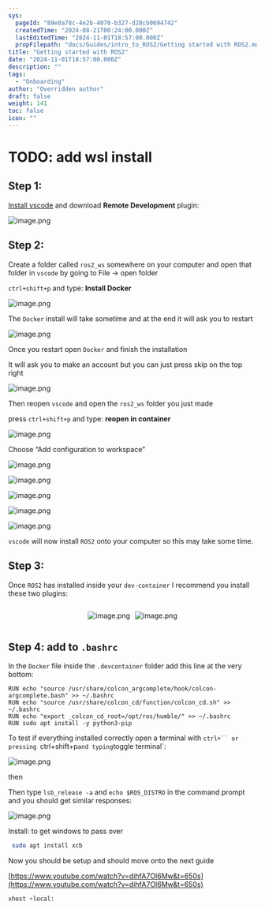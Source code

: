 ```yaml
---
sys:
  pageId: "89e0a78c-4e2b-4070-b327-d28cb0694742"
  createdTime: "2024-08-21T00:24:00.000Z"
  lastEditedTime: "2024-11-01T18:57:00.000Z"
  propFilepath: "docs/Guides/intro_to_ROS2/Getting started with ROS2.md"
title: "Getting started with ROS2"
date: "2024-11-01T18:57:00.000Z"
description: ""
tags:
  - "Onboarding"
author: "Overridden author"
draft: false
weight: 141
toc: false
icon: ""
---
```


# TODO: add wsl install

## Step 1:

[Install vscode](https://code.visualstudio.com/download) and download **Remote Development** plugin:

![image.png](https://prod-files-secure.s3.us-west-2.amazonaws.com/d518164a-d88e-44d1-a4ee-3adb3bd8bce0/efb52993-1881-4a40-b95e-6f020334f022/image.png?X-Amz-Algorithm=AWS4-HMAC-SHA256&X-Amz-Content-Sha256=UNSIGNED-PAYLOAD&X-Amz-Credential=ASIAZI2LB466WTLPZ5KV%2F20250406%2Fus-west-2%2Fs3%2Faws4_request&X-Amz-Date=20250406T004218Z&X-Amz-Expires=3600&X-Amz-Security-Token=IQoJb3JpZ2luX2VjEL7%2F%2F%2F%2F%2F%2F%2F%2F%2F%2FwEaCXVzLXdlc3QtMiJIMEYCIQCck4tbFuoU2DwDolFfeuB7hsrty5r9kAFzvCYuUVpg3AIhAJlEprZDbSG26YCCiuH%2BZyeDHAH7raYUHWAE1JFWnRn%2FKv8DCDcQABoMNjM3NDIzMTgzODA1IgxRZeEoEQENzu8uZLwq3AONHz8j1cHi0U3xgUYMxYTccWk%2BJLPm7Bg7G1VzzFbkm0kuFtQt7lKyQGgk11ZUk59tgoN24rxHCG8hQKdA9KLzKkNh84t%2F40rrkHFPbNTekBmcRrTLadyBL0F%2Fbma%2BYulPhDrddd1U97yyzaMENk%2Fq0LLUsrxjF%2BaeTWU8Md47JPSx6vrOkdlC2hl7wQEPodb4j4Fm7KkG7Z9pHMdzEfYI9j%2FPW52kZkZIEP0D5tgY22epOhpPLOEPRrM4KO0GAKpxRNYu50CNCx2Rvm%2FZmjY395DCYjl3zEEcse6KTxWdNs2Vxf4bindizPBpyGh%2FKk97b4FZcN06PwXSBiKtXkkcnIvBuUfnq%2Fmn0gfUbQ0kWUY9bmqiHKE%2Fx9E1TO2m56s7wSitPGYrFtcOLkiMOsSfabyzu%2BXpj9285wOzxJU2fsKmfmzPH4yXm1tunR7U6UDp369Zd5f9lx8TS95v16xE8wB%2BgkpUO3DedGFanhl%2B25ZPaxN3hhIY3tGtc%2ByLNYV1UVTYlEiM%2F5%2BXYKaG85EpLZ8h6qa5EWsjNRjWZD7Y6HW%2BnK4M4rdniFF2TaXw03PAs0ZZQM8jCPO9qCPmg5djcPd2Z2GtAFHOaBaQVfcazZJ%2Fib2Sw%2BVVm7enEzCOw8a%2FBjqkAR6m1yhsRs6zQV9z8sU6bVKWC9ndY5fad6ISeH3h87CguOixYrKsfsVhDiNwsEucOLCwMye6PrZG3AP1rmV9JGPk3UiBXZBNnPjlUCKwCP1xXVdjqD1B8V%2FK9sCQuzWg%2FNjYj4RiVCTCa8WMvWuGbBjUNOnNuWvW1BveFQY4PFrcJ7%2B2r2Cpa0guUZj9PIlrYCzxN8LhFJNnpwutVWIx%2BtC22NSN&X-Amz-Signature=a2618209090e7df12835f204f440e5733fd54e161e5ae3d0d519bf118a7aebd4&X-Amz-SignedHeaders=host&x-id=GetObject)

## Step 2:

Create a folder called `ros2_ws` somewhere on your computer and open that folder in `vscode` by going to File → open folder 

`ctrl+shift+p` and type: **Install Docker**

![image.png](https://prod-files-secure.s3.us-west-2.amazonaws.com/d518164a-d88e-44d1-a4ee-3adb3bd8bce0/2269dc0e-1cd5-47ff-bceb-c04ad9b2eab0/image.png?X-Amz-Algorithm=AWS4-HMAC-SHA256&X-Amz-Content-Sha256=UNSIGNED-PAYLOAD&X-Amz-Credential=ASIAZI2LB466WTLPZ5KV%2F20250406%2Fus-west-2%2Fs3%2Faws4_request&X-Amz-Date=20250406T004218Z&X-Amz-Expires=3600&X-Amz-Security-Token=IQoJb3JpZ2luX2VjEL7%2F%2F%2F%2F%2F%2F%2F%2F%2F%2FwEaCXVzLXdlc3QtMiJIMEYCIQCck4tbFuoU2DwDolFfeuB7hsrty5r9kAFzvCYuUVpg3AIhAJlEprZDbSG26YCCiuH%2BZyeDHAH7raYUHWAE1JFWnRn%2FKv8DCDcQABoMNjM3NDIzMTgzODA1IgxRZeEoEQENzu8uZLwq3AONHz8j1cHi0U3xgUYMxYTccWk%2BJLPm7Bg7G1VzzFbkm0kuFtQt7lKyQGgk11ZUk59tgoN24rxHCG8hQKdA9KLzKkNh84t%2F40rrkHFPbNTekBmcRrTLadyBL0F%2Fbma%2BYulPhDrddd1U97yyzaMENk%2Fq0LLUsrxjF%2BaeTWU8Md47JPSx6vrOkdlC2hl7wQEPodb4j4Fm7KkG7Z9pHMdzEfYI9j%2FPW52kZkZIEP0D5tgY22epOhpPLOEPRrM4KO0GAKpxRNYu50CNCx2Rvm%2FZmjY395DCYjl3zEEcse6KTxWdNs2Vxf4bindizPBpyGh%2FKk97b4FZcN06PwXSBiKtXkkcnIvBuUfnq%2Fmn0gfUbQ0kWUY9bmqiHKE%2Fx9E1TO2m56s7wSitPGYrFtcOLkiMOsSfabyzu%2BXpj9285wOzxJU2fsKmfmzPH4yXm1tunR7U6UDp369Zd5f9lx8TS95v16xE8wB%2BgkpUO3DedGFanhl%2B25ZPaxN3hhIY3tGtc%2ByLNYV1UVTYlEiM%2F5%2BXYKaG85EpLZ8h6qa5EWsjNRjWZD7Y6HW%2BnK4M4rdniFF2TaXw03PAs0ZZQM8jCPO9qCPmg5djcPd2Z2GtAFHOaBaQVfcazZJ%2Fib2Sw%2BVVm7enEzCOw8a%2FBjqkAR6m1yhsRs6zQV9z8sU6bVKWC9ndY5fad6ISeH3h87CguOixYrKsfsVhDiNwsEucOLCwMye6PrZG3AP1rmV9JGPk3UiBXZBNnPjlUCKwCP1xXVdjqD1B8V%2FK9sCQuzWg%2FNjYj4RiVCTCa8WMvWuGbBjUNOnNuWvW1BveFQY4PFrcJ7%2B2r2Cpa0guUZj9PIlrYCzxN8LhFJNnpwutVWIx%2BtC22NSN&X-Amz-Signature=3c92a4be635a841acb1d958e12fc5b80d76bdf130bcbadb98fadca23c7b37176&X-Amz-SignedHeaders=host&x-id=GetObject)

The `Docker` install will take sometime and at the end it will ask you to restart

![image.png](https://prod-files-secure.s3.us-west-2.amazonaws.com/d518164a-d88e-44d1-a4ee-3adb3bd8bce0/ed233f78-be33-4b1f-b89c-9c346c0e961e/image.png?X-Amz-Algorithm=AWS4-HMAC-SHA256&X-Amz-Content-Sha256=UNSIGNED-PAYLOAD&X-Amz-Credential=ASIAZI2LB466WTLPZ5KV%2F20250406%2Fus-west-2%2Fs3%2Faws4_request&X-Amz-Date=20250406T004218Z&X-Amz-Expires=3600&X-Amz-Security-Token=IQoJb3JpZ2luX2VjEL7%2F%2F%2F%2F%2F%2F%2F%2F%2F%2FwEaCXVzLXdlc3QtMiJIMEYCIQCck4tbFuoU2DwDolFfeuB7hsrty5r9kAFzvCYuUVpg3AIhAJlEprZDbSG26YCCiuH%2BZyeDHAH7raYUHWAE1JFWnRn%2FKv8DCDcQABoMNjM3NDIzMTgzODA1IgxRZeEoEQENzu8uZLwq3AONHz8j1cHi0U3xgUYMxYTccWk%2BJLPm7Bg7G1VzzFbkm0kuFtQt7lKyQGgk11ZUk59tgoN24rxHCG8hQKdA9KLzKkNh84t%2F40rrkHFPbNTekBmcRrTLadyBL0F%2Fbma%2BYulPhDrddd1U97yyzaMENk%2Fq0LLUsrxjF%2BaeTWU8Md47JPSx6vrOkdlC2hl7wQEPodb4j4Fm7KkG7Z9pHMdzEfYI9j%2FPW52kZkZIEP0D5tgY22epOhpPLOEPRrM4KO0GAKpxRNYu50CNCx2Rvm%2FZmjY395DCYjl3zEEcse6KTxWdNs2Vxf4bindizPBpyGh%2FKk97b4FZcN06PwXSBiKtXkkcnIvBuUfnq%2Fmn0gfUbQ0kWUY9bmqiHKE%2Fx9E1TO2m56s7wSitPGYrFtcOLkiMOsSfabyzu%2BXpj9285wOzxJU2fsKmfmzPH4yXm1tunR7U6UDp369Zd5f9lx8TS95v16xE8wB%2BgkpUO3DedGFanhl%2B25ZPaxN3hhIY3tGtc%2ByLNYV1UVTYlEiM%2F5%2BXYKaG85EpLZ8h6qa5EWsjNRjWZD7Y6HW%2BnK4M4rdniFF2TaXw03PAs0ZZQM8jCPO9qCPmg5djcPd2Z2GtAFHOaBaQVfcazZJ%2Fib2Sw%2BVVm7enEzCOw8a%2FBjqkAR6m1yhsRs6zQV9z8sU6bVKWC9ndY5fad6ISeH3h87CguOixYrKsfsVhDiNwsEucOLCwMye6PrZG3AP1rmV9JGPk3UiBXZBNnPjlUCKwCP1xXVdjqD1B8V%2FK9sCQuzWg%2FNjYj4RiVCTCa8WMvWuGbBjUNOnNuWvW1BveFQY4PFrcJ7%2B2r2Cpa0guUZj9PIlrYCzxN8LhFJNnpwutVWIx%2BtC22NSN&X-Amz-Signature=87d2ad4cc5b9a7cfcbf9022b6f75cdda98544a7dc0054e443e10d15874bc1662&X-Amz-SignedHeaders=host&x-id=GetObject)

Once you restart open `Docker` and finish the installation

It will ask you to make an account but you can just press skip on the top right

![image.png](https://prod-files-secure.s3.us-west-2.amazonaws.com/d518164a-d88e-44d1-a4ee-3adb3bd8bce0/21010ad9-1659-4fd9-9f59-9932a09b2a3d/image.png?X-Amz-Algorithm=AWS4-HMAC-SHA256&X-Amz-Content-Sha256=UNSIGNED-PAYLOAD&X-Amz-Credential=ASIAZI2LB466WTLPZ5KV%2F20250406%2Fus-west-2%2Fs3%2Faws4_request&X-Amz-Date=20250406T004218Z&X-Amz-Expires=3600&X-Amz-Security-Token=IQoJb3JpZ2luX2VjEL7%2F%2F%2F%2F%2F%2F%2F%2F%2F%2FwEaCXVzLXdlc3QtMiJIMEYCIQCck4tbFuoU2DwDolFfeuB7hsrty5r9kAFzvCYuUVpg3AIhAJlEprZDbSG26YCCiuH%2BZyeDHAH7raYUHWAE1JFWnRn%2FKv8DCDcQABoMNjM3NDIzMTgzODA1IgxRZeEoEQENzu8uZLwq3AONHz8j1cHi0U3xgUYMxYTccWk%2BJLPm7Bg7G1VzzFbkm0kuFtQt7lKyQGgk11ZUk59tgoN24rxHCG8hQKdA9KLzKkNh84t%2F40rrkHFPbNTekBmcRrTLadyBL0F%2Fbma%2BYulPhDrddd1U97yyzaMENk%2Fq0LLUsrxjF%2BaeTWU8Md47JPSx6vrOkdlC2hl7wQEPodb4j4Fm7KkG7Z9pHMdzEfYI9j%2FPW52kZkZIEP0D5tgY22epOhpPLOEPRrM4KO0GAKpxRNYu50CNCx2Rvm%2FZmjY395DCYjl3zEEcse6KTxWdNs2Vxf4bindizPBpyGh%2FKk97b4FZcN06PwXSBiKtXkkcnIvBuUfnq%2Fmn0gfUbQ0kWUY9bmqiHKE%2Fx9E1TO2m56s7wSitPGYrFtcOLkiMOsSfabyzu%2BXpj9285wOzxJU2fsKmfmzPH4yXm1tunR7U6UDp369Zd5f9lx8TS95v16xE8wB%2BgkpUO3DedGFanhl%2B25ZPaxN3hhIY3tGtc%2ByLNYV1UVTYlEiM%2F5%2BXYKaG85EpLZ8h6qa5EWsjNRjWZD7Y6HW%2BnK4M4rdniFF2TaXw03PAs0ZZQM8jCPO9qCPmg5djcPd2Z2GtAFHOaBaQVfcazZJ%2Fib2Sw%2BVVm7enEzCOw8a%2FBjqkAR6m1yhsRs6zQV9z8sU6bVKWC9ndY5fad6ISeH3h87CguOixYrKsfsVhDiNwsEucOLCwMye6PrZG3AP1rmV9JGPk3UiBXZBNnPjlUCKwCP1xXVdjqD1B8V%2FK9sCQuzWg%2FNjYj4RiVCTCa8WMvWuGbBjUNOnNuWvW1BveFQY4PFrcJ7%2B2r2Cpa0guUZj9PIlrYCzxN8LhFJNnpwutVWIx%2BtC22NSN&X-Amz-Signature=a3d343b0f04b50404c277c3ac32a3226ab2f944cbaef223427da996590210dfa&X-Amz-SignedHeaders=host&x-id=GetObject)

Then reopen `vscode` and open the `ros2_ws` folder you just made

press `ctrl+shift+p` and type: **reopen in container**

![image.png](https://prod-files-secure.s3.us-west-2.amazonaws.com/d518164a-d88e-44d1-a4ee-3adb3bd8bce0/4e93b8c2-41ad-488c-8095-c74205196118/image.png?X-Amz-Algorithm=AWS4-HMAC-SHA256&X-Amz-Content-Sha256=UNSIGNED-PAYLOAD&X-Amz-Credential=ASIAZI2LB466WTLPZ5KV%2F20250406%2Fus-west-2%2Fs3%2Faws4_request&X-Amz-Date=20250406T004218Z&X-Amz-Expires=3600&X-Amz-Security-Token=IQoJb3JpZ2luX2VjEL7%2F%2F%2F%2F%2F%2F%2F%2F%2F%2FwEaCXVzLXdlc3QtMiJIMEYCIQCck4tbFuoU2DwDolFfeuB7hsrty5r9kAFzvCYuUVpg3AIhAJlEprZDbSG26YCCiuH%2BZyeDHAH7raYUHWAE1JFWnRn%2FKv8DCDcQABoMNjM3NDIzMTgzODA1IgxRZeEoEQENzu8uZLwq3AONHz8j1cHi0U3xgUYMxYTccWk%2BJLPm7Bg7G1VzzFbkm0kuFtQt7lKyQGgk11ZUk59tgoN24rxHCG8hQKdA9KLzKkNh84t%2F40rrkHFPbNTekBmcRrTLadyBL0F%2Fbma%2BYulPhDrddd1U97yyzaMENk%2Fq0LLUsrxjF%2BaeTWU8Md47JPSx6vrOkdlC2hl7wQEPodb4j4Fm7KkG7Z9pHMdzEfYI9j%2FPW52kZkZIEP0D5tgY22epOhpPLOEPRrM4KO0GAKpxRNYu50CNCx2Rvm%2FZmjY395DCYjl3zEEcse6KTxWdNs2Vxf4bindizPBpyGh%2FKk97b4FZcN06PwXSBiKtXkkcnIvBuUfnq%2Fmn0gfUbQ0kWUY9bmqiHKE%2Fx9E1TO2m56s7wSitPGYrFtcOLkiMOsSfabyzu%2BXpj9285wOzxJU2fsKmfmzPH4yXm1tunR7U6UDp369Zd5f9lx8TS95v16xE8wB%2BgkpUO3DedGFanhl%2B25ZPaxN3hhIY3tGtc%2ByLNYV1UVTYlEiM%2F5%2BXYKaG85EpLZ8h6qa5EWsjNRjWZD7Y6HW%2BnK4M4rdniFF2TaXw03PAs0ZZQM8jCPO9qCPmg5djcPd2Z2GtAFHOaBaQVfcazZJ%2Fib2Sw%2BVVm7enEzCOw8a%2FBjqkAR6m1yhsRs6zQV9z8sU6bVKWC9ndY5fad6ISeH3h87CguOixYrKsfsVhDiNwsEucOLCwMye6PrZG3AP1rmV9JGPk3UiBXZBNnPjlUCKwCP1xXVdjqD1B8V%2FK9sCQuzWg%2FNjYj4RiVCTCa8WMvWuGbBjUNOnNuWvW1BveFQY4PFrcJ7%2B2r2Cpa0guUZj9PIlrYCzxN8LhFJNnpwutVWIx%2BtC22NSN&X-Amz-Signature=f4043de02330798ccf005fbedd9d86c56c63f27fb8653209509916d4828e7f97&X-Amz-SignedHeaders=host&x-id=GetObject)

Choose “Add configuration to workspace”

![image.png](https://prod-files-secure.s3.us-west-2.amazonaws.com/d518164a-d88e-44d1-a4ee-3adb3bd8bce0/9560b282-5060-4989-ba37-97e7b2c22476/image.png?X-Amz-Algorithm=AWS4-HMAC-SHA256&X-Amz-Content-Sha256=UNSIGNED-PAYLOAD&X-Amz-Credential=ASIAZI2LB466WTLPZ5KV%2F20250406%2Fus-west-2%2Fs3%2Faws4_request&X-Amz-Date=20250406T004218Z&X-Amz-Expires=3600&X-Amz-Security-Token=IQoJb3JpZ2luX2VjEL7%2F%2F%2F%2F%2F%2F%2F%2F%2F%2FwEaCXVzLXdlc3QtMiJIMEYCIQCck4tbFuoU2DwDolFfeuB7hsrty5r9kAFzvCYuUVpg3AIhAJlEprZDbSG26YCCiuH%2BZyeDHAH7raYUHWAE1JFWnRn%2FKv8DCDcQABoMNjM3NDIzMTgzODA1IgxRZeEoEQENzu8uZLwq3AONHz8j1cHi0U3xgUYMxYTccWk%2BJLPm7Bg7G1VzzFbkm0kuFtQt7lKyQGgk11ZUk59tgoN24rxHCG8hQKdA9KLzKkNh84t%2F40rrkHFPbNTekBmcRrTLadyBL0F%2Fbma%2BYulPhDrddd1U97yyzaMENk%2Fq0LLUsrxjF%2BaeTWU8Md47JPSx6vrOkdlC2hl7wQEPodb4j4Fm7KkG7Z9pHMdzEfYI9j%2FPW52kZkZIEP0D5tgY22epOhpPLOEPRrM4KO0GAKpxRNYu50CNCx2Rvm%2FZmjY395DCYjl3zEEcse6KTxWdNs2Vxf4bindizPBpyGh%2FKk97b4FZcN06PwXSBiKtXkkcnIvBuUfnq%2Fmn0gfUbQ0kWUY9bmqiHKE%2Fx9E1TO2m56s7wSitPGYrFtcOLkiMOsSfabyzu%2BXpj9285wOzxJU2fsKmfmzPH4yXm1tunR7U6UDp369Zd5f9lx8TS95v16xE8wB%2BgkpUO3DedGFanhl%2B25ZPaxN3hhIY3tGtc%2ByLNYV1UVTYlEiM%2F5%2BXYKaG85EpLZ8h6qa5EWsjNRjWZD7Y6HW%2BnK4M4rdniFF2TaXw03PAs0ZZQM8jCPO9qCPmg5djcPd2Z2GtAFHOaBaQVfcazZJ%2Fib2Sw%2BVVm7enEzCOw8a%2FBjqkAR6m1yhsRs6zQV9z8sU6bVKWC9ndY5fad6ISeH3h87CguOixYrKsfsVhDiNwsEucOLCwMye6PrZG3AP1rmV9JGPk3UiBXZBNnPjlUCKwCP1xXVdjqD1B8V%2FK9sCQuzWg%2FNjYj4RiVCTCa8WMvWuGbBjUNOnNuWvW1BveFQY4PFrcJ7%2B2r2Cpa0guUZj9PIlrYCzxN8LhFJNnpwutVWIx%2BtC22NSN&X-Amz-Signature=87d79c56777f59640a648442a63037ebd16f280a25d3bce0ee3fad93ea0995f3&X-Amz-SignedHeaders=host&x-id=GetObject)

![image.png](https://prod-files-secure.s3.us-west-2.amazonaws.com/d518164a-d88e-44d1-a4ee-3adb3bd8bce0/2ee63f81-886b-48e8-a553-dc6e5eac99e4/image.png?X-Amz-Algorithm=AWS4-HMAC-SHA256&X-Amz-Content-Sha256=UNSIGNED-PAYLOAD&X-Amz-Credential=ASIAZI2LB466WTLPZ5KV%2F20250406%2Fus-west-2%2Fs3%2Faws4_request&X-Amz-Date=20250406T004218Z&X-Amz-Expires=3600&X-Amz-Security-Token=IQoJb3JpZ2luX2VjEL7%2F%2F%2F%2F%2F%2F%2F%2F%2F%2FwEaCXVzLXdlc3QtMiJIMEYCIQCck4tbFuoU2DwDolFfeuB7hsrty5r9kAFzvCYuUVpg3AIhAJlEprZDbSG26YCCiuH%2BZyeDHAH7raYUHWAE1JFWnRn%2FKv8DCDcQABoMNjM3NDIzMTgzODA1IgxRZeEoEQENzu8uZLwq3AONHz8j1cHi0U3xgUYMxYTccWk%2BJLPm7Bg7G1VzzFbkm0kuFtQt7lKyQGgk11ZUk59tgoN24rxHCG8hQKdA9KLzKkNh84t%2F40rrkHFPbNTekBmcRrTLadyBL0F%2Fbma%2BYulPhDrddd1U97yyzaMENk%2Fq0LLUsrxjF%2BaeTWU8Md47JPSx6vrOkdlC2hl7wQEPodb4j4Fm7KkG7Z9pHMdzEfYI9j%2FPW52kZkZIEP0D5tgY22epOhpPLOEPRrM4KO0GAKpxRNYu50CNCx2Rvm%2FZmjY395DCYjl3zEEcse6KTxWdNs2Vxf4bindizPBpyGh%2FKk97b4FZcN06PwXSBiKtXkkcnIvBuUfnq%2Fmn0gfUbQ0kWUY9bmqiHKE%2Fx9E1TO2m56s7wSitPGYrFtcOLkiMOsSfabyzu%2BXpj9285wOzxJU2fsKmfmzPH4yXm1tunR7U6UDp369Zd5f9lx8TS95v16xE8wB%2BgkpUO3DedGFanhl%2B25ZPaxN3hhIY3tGtc%2ByLNYV1UVTYlEiM%2F5%2BXYKaG85EpLZ8h6qa5EWsjNRjWZD7Y6HW%2BnK4M4rdniFF2TaXw03PAs0ZZQM8jCPO9qCPmg5djcPd2Z2GtAFHOaBaQVfcazZJ%2Fib2Sw%2BVVm7enEzCOw8a%2FBjqkAR6m1yhsRs6zQV9z8sU6bVKWC9ndY5fad6ISeH3h87CguOixYrKsfsVhDiNwsEucOLCwMye6PrZG3AP1rmV9JGPk3UiBXZBNnPjlUCKwCP1xXVdjqD1B8V%2FK9sCQuzWg%2FNjYj4RiVCTCa8WMvWuGbBjUNOnNuWvW1BveFQY4PFrcJ7%2B2r2Cpa0guUZj9PIlrYCzxN8LhFJNnpwutVWIx%2BtC22NSN&X-Amz-Signature=201d663c6c111866ccda0eae4cc25acff974a3954c16b28fbb6f9e6fe32f8063&X-Amz-SignedHeaders=host&x-id=GetObject)

![image.png](https://prod-files-secure.s3.us-west-2.amazonaws.com/d518164a-d88e-44d1-a4ee-3adb3bd8bce0/ae1580b2-b048-407e-aed9-b584224a7a04/image.png?X-Amz-Algorithm=AWS4-HMAC-SHA256&X-Amz-Content-Sha256=UNSIGNED-PAYLOAD&X-Amz-Credential=ASIAZI2LB466WTLPZ5KV%2F20250406%2Fus-west-2%2Fs3%2Faws4_request&X-Amz-Date=20250406T004218Z&X-Amz-Expires=3600&X-Amz-Security-Token=IQoJb3JpZ2luX2VjEL7%2F%2F%2F%2F%2F%2F%2F%2F%2F%2FwEaCXVzLXdlc3QtMiJIMEYCIQCck4tbFuoU2DwDolFfeuB7hsrty5r9kAFzvCYuUVpg3AIhAJlEprZDbSG26YCCiuH%2BZyeDHAH7raYUHWAE1JFWnRn%2FKv8DCDcQABoMNjM3NDIzMTgzODA1IgxRZeEoEQENzu8uZLwq3AONHz8j1cHi0U3xgUYMxYTccWk%2BJLPm7Bg7G1VzzFbkm0kuFtQt7lKyQGgk11ZUk59tgoN24rxHCG8hQKdA9KLzKkNh84t%2F40rrkHFPbNTekBmcRrTLadyBL0F%2Fbma%2BYulPhDrddd1U97yyzaMENk%2Fq0LLUsrxjF%2BaeTWU8Md47JPSx6vrOkdlC2hl7wQEPodb4j4Fm7KkG7Z9pHMdzEfYI9j%2FPW52kZkZIEP0D5tgY22epOhpPLOEPRrM4KO0GAKpxRNYu50CNCx2Rvm%2FZmjY395DCYjl3zEEcse6KTxWdNs2Vxf4bindizPBpyGh%2FKk97b4FZcN06PwXSBiKtXkkcnIvBuUfnq%2Fmn0gfUbQ0kWUY9bmqiHKE%2Fx9E1TO2m56s7wSitPGYrFtcOLkiMOsSfabyzu%2BXpj9285wOzxJU2fsKmfmzPH4yXm1tunR7U6UDp369Zd5f9lx8TS95v16xE8wB%2BgkpUO3DedGFanhl%2B25ZPaxN3hhIY3tGtc%2ByLNYV1UVTYlEiM%2F5%2BXYKaG85EpLZ8h6qa5EWsjNRjWZD7Y6HW%2BnK4M4rdniFF2TaXw03PAs0ZZQM8jCPO9qCPmg5djcPd2Z2GtAFHOaBaQVfcazZJ%2Fib2Sw%2BVVm7enEzCOw8a%2FBjqkAR6m1yhsRs6zQV9z8sU6bVKWC9ndY5fad6ISeH3h87CguOixYrKsfsVhDiNwsEucOLCwMye6PrZG3AP1rmV9JGPk3UiBXZBNnPjlUCKwCP1xXVdjqD1B8V%2FK9sCQuzWg%2FNjYj4RiVCTCa8WMvWuGbBjUNOnNuWvW1BveFQY4PFrcJ7%2B2r2Cpa0guUZj9PIlrYCzxN8LhFJNnpwutVWIx%2BtC22NSN&X-Amz-Signature=5301a3d3ef08c76f2811b8cc16efbc4aa5511339e0a8f37eae8ca9c67e633a79&X-Amz-SignedHeaders=host&x-id=GetObject)

![image.png](https://prod-files-secure.s3.us-west-2.amazonaws.com/d518164a-d88e-44d1-a4ee-3adb3bd8bce0/53255b28-f75e-430f-b9e3-c0ac8577e42b/image.png?X-Amz-Algorithm=AWS4-HMAC-SHA256&X-Amz-Content-Sha256=UNSIGNED-PAYLOAD&X-Amz-Credential=ASIAZI2LB466WTLPZ5KV%2F20250406%2Fus-west-2%2Fs3%2Faws4_request&X-Amz-Date=20250406T004218Z&X-Amz-Expires=3600&X-Amz-Security-Token=IQoJb3JpZ2luX2VjEL7%2F%2F%2F%2F%2F%2F%2F%2F%2F%2FwEaCXVzLXdlc3QtMiJIMEYCIQCck4tbFuoU2DwDolFfeuB7hsrty5r9kAFzvCYuUVpg3AIhAJlEprZDbSG26YCCiuH%2BZyeDHAH7raYUHWAE1JFWnRn%2FKv8DCDcQABoMNjM3NDIzMTgzODA1IgxRZeEoEQENzu8uZLwq3AONHz8j1cHi0U3xgUYMxYTccWk%2BJLPm7Bg7G1VzzFbkm0kuFtQt7lKyQGgk11ZUk59tgoN24rxHCG8hQKdA9KLzKkNh84t%2F40rrkHFPbNTekBmcRrTLadyBL0F%2Fbma%2BYulPhDrddd1U97yyzaMENk%2Fq0LLUsrxjF%2BaeTWU8Md47JPSx6vrOkdlC2hl7wQEPodb4j4Fm7KkG7Z9pHMdzEfYI9j%2FPW52kZkZIEP0D5tgY22epOhpPLOEPRrM4KO0GAKpxRNYu50CNCx2Rvm%2FZmjY395DCYjl3zEEcse6KTxWdNs2Vxf4bindizPBpyGh%2FKk97b4FZcN06PwXSBiKtXkkcnIvBuUfnq%2Fmn0gfUbQ0kWUY9bmqiHKE%2Fx9E1TO2m56s7wSitPGYrFtcOLkiMOsSfabyzu%2BXpj9285wOzxJU2fsKmfmzPH4yXm1tunR7U6UDp369Zd5f9lx8TS95v16xE8wB%2BgkpUO3DedGFanhl%2B25ZPaxN3hhIY3tGtc%2ByLNYV1UVTYlEiM%2F5%2BXYKaG85EpLZ8h6qa5EWsjNRjWZD7Y6HW%2BnK4M4rdniFF2TaXw03PAs0ZZQM8jCPO9qCPmg5djcPd2Z2GtAFHOaBaQVfcazZJ%2Fib2Sw%2BVVm7enEzCOw8a%2FBjqkAR6m1yhsRs6zQV9z8sU6bVKWC9ndY5fad6ISeH3h87CguOixYrKsfsVhDiNwsEucOLCwMye6PrZG3AP1rmV9JGPk3UiBXZBNnPjlUCKwCP1xXVdjqD1B8V%2FK9sCQuzWg%2FNjYj4RiVCTCa8WMvWuGbBjUNOnNuWvW1BveFQY4PFrcJ7%2B2r2Cpa0guUZj9PIlrYCzxN8LhFJNnpwutVWIx%2BtC22NSN&X-Amz-Signature=68f4dcda4524ec66c27a1829e8bdc7866e213c4cc02386afe6e1376ed52a3045&X-Amz-SignedHeaders=host&x-id=GetObject)

![image.png](https://prod-files-secure.s3.us-west-2.amazonaws.com/d518164a-d88e-44d1-a4ee-3adb3bd8bce0/7c562767-5af9-4ffb-97d1-327bcdf4ee00/image.png?X-Amz-Algorithm=AWS4-HMAC-SHA256&X-Amz-Content-Sha256=UNSIGNED-PAYLOAD&X-Amz-Credential=ASIAZI2LB466WTLPZ5KV%2F20250406%2Fus-west-2%2Fs3%2Faws4_request&X-Amz-Date=20250406T004218Z&X-Amz-Expires=3600&X-Amz-Security-Token=IQoJb3JpZ2luX2VjEL7%2F%2F%2F%2F%2F%2F%2F%2F%2F%2FwEaCXVzLXdlc3QtMiJIMEYCIQCck4tbFuoU2DwDolFfeuB7hsrty5r9kAFzvCYuUVpg3AIhAJlEprZDbSG26YCCiuH%2BZyeDHAH7raYUHWAE1JFWnRn%2FKv8DCDcQABoMNjM3NDIzMTgzODA1IgxRZeEoEQENzu8uZLwq3AONHz8j1cHi0U3xgUYMxYTccWk%2BJLPm7Bg7G1VzzFbkm0kuFtQt7lKyQGgk11ZUk59tgoN24rxHCG8hQKdA9KLzKkNh84t%2F40rrkHFPbNTekBmcRrTLadyBL0F%2Fbma%2BYulPhDrddd1U97yyzaMENk%2Fq0LLUsrxjF%2BaeTWU8Md47JPSx6vrOkdlC2hl7wQEPodb4j4Fm7KkG7Z9pHMdzEfYI9j%2FPW52kZkZIEP0D5tgY22epOhpPLOEPRrM4KO0GAKpxRNYu50CNCx2Rvm%2FZmjY395DCYjl3zEEcse6KTxWdNs2Vxf4bindizPBpyGh%2FKk97b4FZcN06PwXSBiKtXkkcnIvBuUfnq%2Fmn0gfUbQ0kWUY9bmqiHKE%2Fx9E1TO2m56s7wSitPGYrFtcOLkiMOsSfabyzu%2BXpj9285wOzxJU2fsKmfmzPH4yXm1tunR7U6UDp369Zd5f9lx8TS95v16xE8wB%2BgkpUO3DedGFanhl%2B25ZPaxN3hhIY3tGtc%2ByLNYV1UVTYlEiM%2F5%2BXYKaG85EpLZ8h6qa5EWsjNRjWZD7Y6HW%2BnK4M4rdniFF2TaXw03PAs0ZZQM8jCPO9qCPmg5djcPd2Z2GtAFHOaBaQVfcazZJ%2Fib2Sw%2BVVm7enEzCOw8a%2FBjqkAR6m1yhsRs6zQV9z8sU6bVKWC9ndY5fad6ISeH3h87CguOixYrKsfsVhDiNwsEucOLCwMye6PrZG3AP1rmV9JGPk3UiBXZBNnPjlUCKwCP1xXVdjqD1B8V%2FK9sCQuzWg%2FNjYj4RiVCTCa8WMvWuGbBjUNOnNuWvW1BveFQY4PFrcJ7%2B2r2Cpa0guUZj9PIlrYCzxN8LhFJNnpwutVWIx%2BtC22NSN&X-Amz-Signature=7ea4945fedee39ec73c5a057d5172d6b67fd17deac9d2428e09d8e695baecafd&X-Amz-SignedHeaders=host&x-id=GetObject)

`vscode` will now install `ROS2` onto your computer so this may take some time.

## Step 3:

Once `ROS2` has installed inside your `dev-container` I recommend you install these two plugins:

<div style="display: flex;flex-direction: row; column-gap:10px; max-width: 630px;justify-content: center;">
<div>

![image.png](https://prod-files-secure.s3.us-west-2.amazonaws.com/d518164a-d88e-44d1-a4ee-3adb3bd8bce0/3fc3d550-5a54-4ba1-ba6b-faa01cdb7369/image.png?X-Amz-Algorithm=AWS4-HMAC-SHA256&X-Amz-Content-Sha256=UNSIGNED-PAYLOAD&X-Amz-Credential=ASIAZI2LB466ZEIFSS62%2F20250406%2Fus-west-2%2Fs3%2Faws4_request&X-Amz-Date=20250406T004219Z&X-Amz-Expires=3600&X-Amz-Security-Token=IQoJb3JpZ2luX2VjEL7%2F%2F%2F%2F%2F%2F%2F%2F%2F%2FwEaCXVzLXdlc3QtMiJHMEUCIQDjHAMsS0AnAgIjk2Q8DO1DsA4wM4BOtzj2XbNEBHAx8wIgI9VhmX%2B0Rs%2B%2BTuiCsvAahBPD7Kc37qh9eC167qaeM4Yq%2FwMINxAAGgw2Mzc0MjMxODM4MDUiDEti28nBF3O6eTZOJircAyXoBRHN246l%2Fg4omZS7etF1yxrPwFRbgWwC22K5VLt2q9dE536OUouYH1myThk%2FWVNvZg4TwlmLEkeMGqjkspyjkka%2B5kBdfdqloi9kUdeOdHD%2BvlV7kTxSB4FRUHXeK5ZkR2I1Mw5C52r2DDKyyDJN6euCDZtEjPVWDrM8k2t%2BhFoY5t9lVXzyAgYQHXN7RO3Z1gnAqRbn6ZFFDXSlcm3zFzepvRTeV2J7320wsxnH8OrhxTz%2FL7hS%2FcSgdhmKkjSC1mPicu566byWCqHHZKB3MZ3TtNNXeSvA3E%2BJXge3DGADBU7kO9an6uqTDmifmCQL%2BWyLMaTwh9WmtkBh0Gn%2FJL6LhnBIo4lY1ljOHdusM60Jwdmu6rTrJhqNDeOBZcdYOtAG78ocqz8bziK0ruPsPtnsT4EBrzknQcM8hUF2ttzxEjInXYrgjDwOUdz0Vx8OQPoXP9gmdS4YPK16j9Wmm6IJnx%2FSbhQfKgEACqOS6hnYYAtJVOnfijPrR4JExw%2F9IpXGitI5sVMeZcTPI1kCPxdTEbYKbxvaCGomLthHdTliT5fZIwrTSMqAf3x2NeIRhaf7yLqKCwRu6jgqMzwqfTYafUZCzVDx9t4j%2FjzHF%2FkCVoPJOHtNjA9PMPPCxr8GOqUB3kG04LsfWUmHR9OWP3MuopYVi%2BfbBfQcthw8YG9zeToLXXkdC%2BDrhRK17Gw%2F3CoUh6aOejXBZl%2F8ccKwRiRTNvfJ87pWUTOeD0%2BZMaEVcWuJejg1PV1DrvAs3GBUAkSRsgmB3fVOZYTUG5CpmiK7AQa5vWUqil4SuOfLQGukafPXKqx0EjXSsYfN8JxvXbmyBUKcD0LM3cbpbyh4N7uR5OTexiKQ&X-Amz-Signature=ca2a25fcb1118397e4ab9d4457184993e238df79bb5df1d2ce9c2274505b6d15&X-Amz-SignedHeaders=host&x-id=GetObject)

</div>
<div>

![image.png](https://prod-files-secure.s3.us-west-2.amazonaws.com/d518164a-d88e-44d1-a4ee-3adb3bd8bce0/d994cc66-13c2-4093-a5a3-f84cf4601a82/image.png?X-Amz-Algorithm=AWS4-HMAC-SHA256&X-Amz-Content-Sha256=UNSIGNED-PAYLOAD&X-Amz-Credential=ASIAZI2LB466VCRA76UF%2F20250406%2Fus-west-2%2Fs3%2Faws4_request&X-Amz-Date=20250406T004221Z&X-Amz-Expires=3600&X-Amz-Security-Token=IQoJb3JpZ2luX2VjEL7%2F%2F%2F%2F%2F%2F%2F%2F%2F%2FwEaCXVzLXdlc3QtMiJIMEYCIQDo%2F0ZYXCbQSiiauiV%2B23MP%2FmpUwNs3eyBYnJmt2s%2BC8AIhAN8ef1S7YEheU8X04LE%2Bzt2D2fTbyHrKX4NN%2BtfaTyQNKv8DCDcQABoMNjM3NDIzMTgzODA1IgwLofzu19FaXbd33RUq3ANnN%2FuYhJFw2untO3EIk9LSepkXmV21ejRERSp7ttbVTXTvWwHxiF7B6HDQorzlSdRl853U%2BTAQFhlO%2F%2BzARbz0%2BTasKe34Qlvx%2B0%2FqT52QVxabkVJ2rDggoGkiseI0btZwtqHsqK%2ByiIiNVhvIvLCyhffygyiqp9HPDpzgml%2Btzmqb7gmZsRxTTSuiaFAXWP58U4y4PALwUZTH3lQ5uhzr9NJdueQRDS0a7b7NJiVCv%2F%2FEy9SkoZYAKlJXwYWAmpsyPUWhadejen068eOkNIlbvelJrTbD2soX8Iu8pZsFFsqLPbFXOUS1QHrkO8ri1o4jtQF2gmW8y8o4fSTRLH2tloA5XUNNJ2mWmXxhzKISQzu%2B3WMJpbWfbQ5N4%2FhlP1uEBX0lVKYXrTGkm6BwF9pkau3QMFspVmQ%2FWfgoE6Q1PvZxE0xVxv97P%2BVnMASkXSpyga47cICzIcPVPUhUTUu2Jx2GyxSyXFLrrjDf8tKTpuBfAKIdWFD7diPSfzUC6%2B0xD2%2BK29ka21eiNYw%2FMp4SIbUYcCdV6VbnLFUDVMNOXCnIYo4ClQxfiJ1k4U86MYoaun2eBRUL05%2B2nTubboZ36wy4ZY8jp0VnMd2L5qqBo6ZqGWbnVYirgyZAqjC%2Fwsa%2FBjqkAd4chmf3ysDvQQR4YrQXGp%2BMjdO3ON2kpqYBuwq5H6TaPqdo%2BUrfky1Lt05csouKIJhKujKFTXFYLN2CxVqPTeC7O82vTz7JIkAUwtbP5AhUSx8isI8%2BJyWZ3101NaAgLHFUzdhiU6G%2BO7Bd70t4g6BMFrtlzA0n7%2BUQVsVqFg5t3gDrSd%2BK3bLsiegKqJ5xm9BDQMchZoPwQVbW1vgAcy9AN1Gl&X-Amz-Signature=6754a473ac601ca8bf59f75fdf200e9bacaa2a0463222463ea46c6d3fca434f5&X-Amz-SignedHeaders=host&x-id=GetObject)

</div>
</div>

## Step 4: add to `.bashrc`

In the `Docker` file inside the `.devcontainer` folder add this line at the very bottom: 

```docker
RUN echo "source /usr/share/colcon_argcomplete/hook/colcon-argcomplete.bash" >> ~/.bashrc
RUN echo "source /usr/share/colcon_cd/function/colcon_cd.sh" >> ~/.bashrc
RUN echo "export _colcon_cd_root=/opt/ros/humble/" >> ~/.bashrc
RUN sudo apt install -y python3-pip 
```

To test if everything installed correctly open a terminal with `ctrl+`` or pressing `ctrl+shift+p` and typing `toggle terminal`:

![image.png](https://prod-files-secure.s3.us-west-2.amazonaws.com/d518164a-d88e-44d1-a4ee-3adb3bd8bce0/6a4943d8-b04e-4c02-9a58-775f3384d1a5/image.png?X-Amz-Algorithm=AWS4-HMAC-SHA256&X-Amz-Content-Sha256=UNSIGNED-PAYLOAD&X-Amz-Credential=ASIAZI2LB466WTLPZ5KV%2F20250406%2Fus-west-2%2Fs3%2Faws4_request&X-Amz-Date=20250406T004218Z&X-Amz-Expires=3600&X-Amz-Security-Token=IQoJb3JpZ2luX2VjEL7%2F%2F%2F%2F%2F%2F%2F%2F%2F%2FwEaCXVzLXdlc3QtMiJIMEYCIQCck4tbFuoU2DwDolFfeuB7hsrty5r9kAFzvCYuUVpg3AIhAJlEprZDbSG26YCCiuH%2BZyeDHAH7raYUHWAE1JFWnRn%2FKv8DCDcQABoMNjM3NDIzMTgzODA1IgxRZeEoEQENzu8uZLwq3AONHz8j1cHi0U3xgUYMxYTccWk%2BJLPm7Bg7G1VzzFbkm0kuFtQt7lKyQGgk11ZUk59tgoN24rxHCG8hQKdA9KLzKkNh84t%2F40rrkHFPbNTekBmcRrTLadyBL0F%2Fbma%2BYulPhDrddd1U97yyzaMENk%2Fq0LLUsrxjF%2BaeTWU8Md47JPSx6vrOkdlC2hl7wQEPodb4j4Fm7KkG7Z9pHMdzEfYI9j%2FPW52kZkZIEP0D5tgY22epOhpPLOEPRrM4KO0GAKpxRNYu50CNCx2Rvm%2FZmjY395DCYjl3zEEcse6KTxWdNs2Vxf4bindizPBpyGh%2FKk97b4FZcN06PwXSBiKtXkkcnIvBuUfnq%2Fmn0gfUbQ0kWUY9bmqiHKE%2Fx9E1TO2m56s7wSitPGYrFtcOLkiMOsSfabyzu%2BXpj9285wOzxJU2fsKmfmzPH4yXm1tunR7U6UDp369Zd5f9lx8TS95v16xE8wB%2BgkpUO3DedGFanhl%2B25ZPaxN3hhIY3tGtc%2ByLNYV1UVTYlEiM%2F5%2BXYKaG85EpLZ8h6qa5EWsjNRjWZD7Y6HW%2BnK4M4rdniFF2TaXw03PAs0ZZQM8jCPO9qCPmg5djcPd2Z2GtAFHOaBaQVfcazZJ%2Fib2Sw%2BVVm7enEzCOw8a%2FBjqkAR6m1yhsRs6zQV9z8sU6bVKWC9ndY5fad6ISeH3h87CguOixYrKsfsVhDiNwsEucOLCwMye6PrZG3AP1rmV9JGPk3UiBXZBNnPjlUCKwCP1xXVdjqD1B8V%2FK9sCQuzWg%2FNjYj4RiVCTCa8WMvWuGbBjUNOnNuWvW1BveFQY4PFrcJ7%2B2r2Cpa0guUZj9PIlrYCzxN8LhFJNnpwutVWIx%2BtC22NSN&X-Amz-Signature=f9dc45e518c8f5724f3ae08abe4ffb3296a0358467de5e11e14d96c50f0e88b8&X-Amz-SignedHeaders=host&x-id=GetObject)

then 

Then type `lsb_release -a` and `echo $ROS_DISTRO` in the command prompt and you should get similar responses:

![image.png](https://prod-files-secure.s3.us-west-2.amazonaws.com/d518164a-d88e-44d1-a4ee-3adb3bd8bce0/3e635dec-a805-4e85-8b9e-d000e5b71a4e/image.png?X-Amz-Algorithm=AWS4-HMAC-SHA256&X-Amz-Content-Sha256=UNSIGNED-PAYLOAD&X-Amz-Credential=ASIAZI2LB466WTLPZ5KV%2F20250406%2Fus-west-2%2Fs3%2Faws4_request&X-Amz-Date=20250406T004218Z&X-Amz-Expires=3600&X-Amz-Security-Token=IQoJb3JpZ2luX2VjEL7%2F%2F%2F%2F%2F%2F%2F%2F%2F%2FwEaCXVzLXdlc3QtMiJIMEYCIQCck4tbFuoU2DwDolFfeuB7hsrty5r9kAFzvCYuUVpg3AIhAJlEprZDbSG26YCCiuH%2BZyeDHAH7raYUHWAE1JFWnRn%2FKv8DCDcQABoMNjM3NDIzMTgzODA1IgxRZeEoEQENzu8uZLwq3AONHz8j1cHi0U3xgUYMxYTccWk%2BJLPm7Bg7G1VzzFbkm0kuFtQt7lKyQGgk11ZUk59tgoN24rxHCG8hQKdA9KLzKkNh84t%2F40rrkHFPbNTekBmcRrTLadyBL0F%2Fbma%2BYulPhDrddd1U97yyzaMENk%2Fq0LLUsrxjF%2BaeTWU8Md47JPSx6vrOkdlC2hl7wQEPodb4j4Fm7KkG7Z9pHMdzEfYI9j%2FPW52kZkZIEP0D5tgY22epOhpPLOEPRrM4KO0GAKpxRNYu50CNCx2Rvm%2FZmjY395DCYjl3zEEcse6KTxWdNs2Vxf4bindizPBpyGh%2FKk97b4FZcN06PwXSBiKtXkkcnIvBuUfnq%2Fmn0gfUbQ0kWUY9bmqiHKE%2Fx9E1TO2m56s7wSitPGYrFtcOLkiMOsSfabyzu%2BXpj9285wOzxJU2fsKmfmzPH4yXm1tunR7U6UDp369Zd5f9lx8TS95v16xE8wB%2BgkpUO3DedGFanhl%2B25ZPaxN3hhIY3tGtc%2ByLNYV1UVTYlEiM%2F5%2BXYKaG85EpLZ8h6qa5EWsjNRjWZD7Y6HW%2BnK4M4rdniFF2TaXw03PAs0ZZQM8jCPO9qCPmg5djcPd2Z2GtAFHOaBaQVfcazZJ%2Fib2Sw%2BVVm7enEzCOw8a%2FBjqkAR6m1yhsRs6zQV9z8sU6bVKWC9ndY5fad6ISeH3h87CguOixYrKsfsVhDiNwsEucOLCwMye6PrZG3AP1rmV9JGPk3UiBXZBNnPjlUCKwCP1xXVdjqD1B8V%2FK9sCQuzWg%2FNjYj4RiVCTCa8WMvWuGbBjUNOnNuWvW1BveFQY4PFrcJ7%2B2r2Cpa0guUZj9PIlrYCzxN8LhFJNnpwutVWIx%2BtC22NSN&X-Amz-Signature=1d4aaae73d4d0783b73623efbe48a4c16eb7ceb4d261af0c6958b6d4a743811f&X-Amz-SignedHeaders=host&x-id=GetObject)

Install:  to get windows to pass over

```bash
 sudo apt install xcb
```

Now you should be setup and should move onto the next guide 

[https://www.youtube.com/watch?v=dihfA7Ol6Mw&t=650s](https://www.youtube.com/watch?v=dihfA7Ol6Mw&t=650s)

```python
xhost +local:
```
